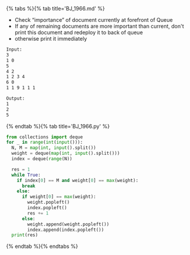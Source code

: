 {% tabs %}{% tab title='BJ_1966.md' %}

* Check “importance” of document currently at forefront of Queue
* If any of remaining documents are more important than current, don't print this document and redeploy it to back of queue
* otherwise print it immediately

```txt
Input:
3
1 0
5
4 2
1 2 3 4
6 0
1 1 9 1 1 1

Output:
1
2
5
```

{% endtab %}{% tab title='BJ_1966.py' %}

```py
from collections import deque
for _ in range(int(input())):
  N, M = map(int, input().split())
  weight = deque(map(int, input().split()))
  index = deque(range(N))

  res = 1
  while True:
    if index[0] == M and weight[0] == max(weight):
      break
    else:
      if weight[0] == max(weight):
        weight.popleft()
        index.popleft()
        res += 1
      else:
        weight.append(weight.popleft())
        index.append(index.popleft())
  print(res)
```

{% endtab %}{% endtabs %}
